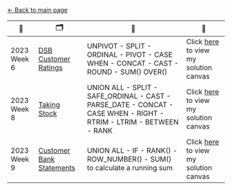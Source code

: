 [← Back to main page](https://github.com/meerens/preppin-data/blob/main/README.md)

| 📆          | 🗂️                                                                                                            | 🧮                                                                                                                 | 🧠                                                                                             |
| ----------- | -------------------------------------------------------------------------------------------------------------- | ------------------------------------------------------------------------------------------------------------------ | ---------------------------------------------------------------------------------------------- |
| 2023 Week 6 | [DSB Customer Ratings](https://preppindata.blogspot.com/2023/02/2023-week-6-dsb-customer-ratings.html)         | UNPIVOT - SPLIT - ORDINAL - PIVOT - CASE WHEN - CONCAT - CAST - ROUND - SUM() OVER()                               | Click [here](https://count.co/report/m6A2SxX8ya0?frame=vVEIw4gDoJm) to view my solution canvas |
| 2023 Week 8 | [Taking Stock](https://preppindata.blogspot.com/2023/02/2023-week-8-taking-stock.html)                         | UNION ALL - SPLIT - SAFE_ORDINAL - CAST - PARSE_DATE - CONCAT - CASE WHEN - RIGHT - RTRIM - LTRIM - BETWEEN - RANK | Click [here](https://count.co/report/QaHHzaFd5ME?frame=vVEIw4gDoJm) to view my solution canvas |
| 2023 Week 9 | [Customer Bank Statements](https://preppindata.blogspot.com/2023/03/2023-week-9-customer-bank-statements.html) | UNION ALL - IF - RANK() - ROW_NUMBER() - SUM() to calculate a running sum                                          | Click [here](https://count.co/report/SugHO9FhrGw) to view my solution canvas                   |

